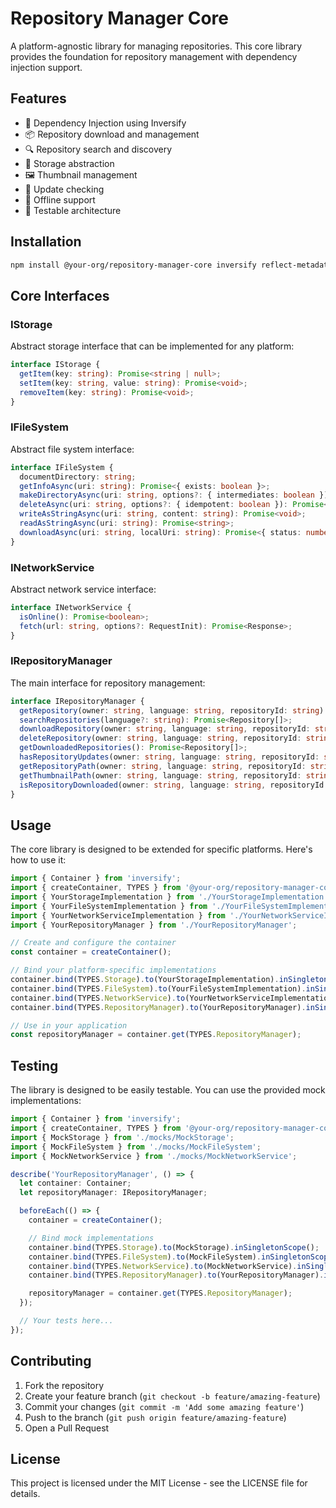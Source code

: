 # Repository Manager Core

A platform-agnostic library for managing repositories. This core library provides the foundation for repository management with dependency injection support.

## Features

- 🔄 Dependency Injection using Inversify
- 📦 Repository download and management
- 🔍 Repository search and discovery
- 💾 Storage abstraction
- 🖼️ Thumbnail management
- 🔄 Update checking
- 📱 Offline support
- 🧪 Testable architecture

## Installation

```bash
npm install @your-org/repository-manager-core inversify reflect-metadata
```

## Core Interfaces

### IStorage

Abstract storage interface that can be implemented for any platform:

```typescript
interface IStorage {
  getItem(key: string): Promise<string | null>;
  setItem(key: string, value: string): Promise<void>;
  removeItem(key: string): Promise<void>;
}
```

### IFileSystem

Abstract file system interface:

```typescript
interface IFileSystem {
  documentDirectory: string;
  getInfoAsync(uri: string): Promise<{ exists: boolean }>;
  makeDirectoryAsync(uri: string, options?: { intermediates: boolean }): Promise<void>;
  deleteAsync(uri: string, options?: { idempotent: boolean }): Promise<void>;
  writeAsStringAsync(uri: string, content: string): Promise<void>;
  readAsStringAsync(uri: string): Promise<string>;
  downloadAsync(uri: string, localUri: string): Promise<{ status: number }>;
}
```

### INetworkService

Abstract network service interface:

```typescript
interface INetworkService {
  isOnline(): Promise<boolean>;
  fetch(url: string, options?: RequestInit): Promise<Response>;
}
```

### IRepositoryManager

The main interface for repository management:

```typescript
interface IRepositoryManager {
  getRepository(owner: string, language: string, repositoryId: string): Promise<Repository | null>;
  searchRepositories(language?: string): Promise<Repository[]>;
  downloadRepository(owner: string, language: string, repositoryId: string, version?: string): Promise<void>;
  deleteRepository(owner: string, language: string, repositoryId: string): Promise<void>;
  getDownloadedRepositories(): Promise<Repository[]>;
  hasRepositoryUpdates(owner: string, language: string, repositoryId: string): Promise<boolean>;
  getRepositoryPath(owner: string, language: string, repositoryId: string): string;
  getThumbnailPath(owner: string, language: string, repositoryId: string): string;
  isRepositoryDownloaded(owner: string, language: string, repositoryId: string): Promise<boolean>;
}
```

## Usage

The core library is designed to be extended for specific platforms. Here's how to use it:

```typescript
import { Container } from 'inversify';
import { createContainer, TYPES } from '@your-org/repository-manager-core';
import { YourStorageImplementation } from './YourStorageImplementation';
import { YourFileSystemImplementation } from './YourFileSystemImplementation';
import { YourNetworkServiceImplementation } from './YourNetworkServiceImplementation';
import { YourRepositoryManager } from './YourRepositoryManager';

// Create and configure the container
const container = createContainer();

// Bind your platform-specific implementations
container.bind(TYPES.Storage).to(YourStorageImplementation).inSingletonScope();
container.bind(TYPES.FileSystem).to(YourFileSystemImplementation).inSingletonScope();
container.bind(TYPES.NetworkService).to(YourNetworkServiceImplementation).inSingletonScope();
container.bind(TYPES.RepositoryManager).to(YourRepositoryManager).inSingletonScope();

// Use in your application
const repositoryManager = container.get(TYPES.RepositoryManager);
```

## Testing

The library is designed to be easily testable. You can use the provided mock implementations:

```typescript
import { Container } from 'inversify';
import { createContainer, TYPES } from '@your-org/repository-manager-core';
import { MockStorage } from './mocks/MockStorage';
import { MockFileSystem } from './mocks/MockFileSystem';
import { MockNetworkService } from './mocks/MockNetworkService';

describe('YourRepositoryManager', () => {
  let container: Container;
  let repositoryManager: IRepositoryManager;

  beforeEach(() => {
    container = createContainer();

    // Bind mock implementations
    container.bind(TYPES.Storage).to(MockStorage).inSingletonScope();
    container.bind(TYPES.FileSystem).to(MockFileSystem).inSingletonScope();
    container.bind(TYPES.NetworkService).to(MockNetworkService).inSingletonScope();
    container.bind(TYPES.RepositoryManager).to(YourRepositoryManager).inSingletonScope();

    repositoryManager = container.get(TYPES.RepositoryManager);
  });

  // Your tests here...
});
```

## Contributing

1. Fork the repository
2. Create your feature branch (`git checkout -b feature/amazing-feature`)
3. Commit your changes (`git commit -m 'Add some amazing feature'`)
4. Push to the branch (`git push origin feature/amazing-feature`)
5. Open a Pull Request

## License

This project is licensed under the MIT License - see the LICENSE file for details.
